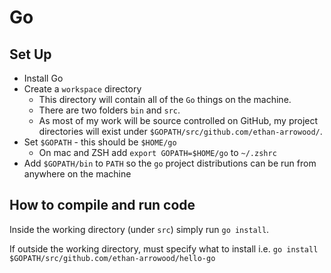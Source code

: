# Go

## Set Up
- Install Go
- Create a `workspace` directory
  - This directory will contain all of the `Go` things on the machine.
  - There are two folders `bin` and `src`. 
  - As most of my work will be source controlled on GitHub, my project directories will exist under `$GOPATH/src/github.com/ethan-arrowood/`.
- Set `$GOPATH` - this should be `$HOME/go`
  - On mac and ZSH add `export GOPATH=$HOME/go` to `~/.zshrc`
- Add `$GOPATH/bin` to `PATH` so the `go` project distributions can be run
    from anywhere on the machine

## How to compile and run code

Inside the working directory (under `src`) simply run `go install`.

If outside the working directory, must specify what to install i.e. `go install $GOPATH/src/github.com/ethan-arrowood/hello-go`